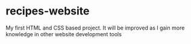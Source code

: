 # recipes-website
My first HTML and CSS based project.  It will be improved as I gain more knowledge in other website development tools
